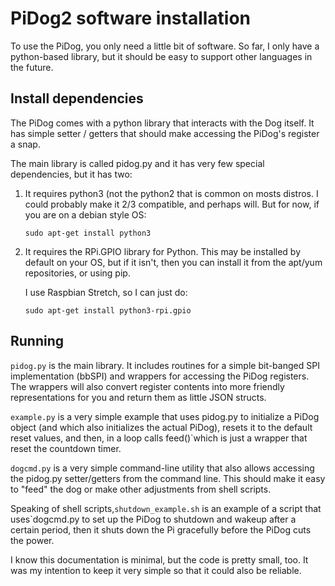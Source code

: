 # PiDog2 software installation

To use the PiDog, you only need a little bit of software. So far, I only have a python-based library, but it should be easy to support other languages in the future.

## Install dependencies

The PiDog comes with a python library that interacts  with the Dog itself. It has simple setter / getters that should make accessing the PiDog's register a snap.

The main library is called pidog.py and it has very few special dependencies, but it has two:

1. It requires python3 (not the python2 that is common on mosts distros. I could probably make it 2/3 compatible,
       and perhaps will. But for now, if you are on a debian style OS:

   `sudo apt-get install python3`

2. It requires the RPi.GPIO library for Python. This may be installed by default on your OS, but if it isn't, then you can install it from the apt/yum repositories, or using pip. 

    I use Raspbian Stretch, so I can just do:

    `sudo apt-get install python3-rpi.gpio`    

## Running


`pidog.py` is the main library. It includes routines for a simple bit-banged SPI implementation (bbSPI) and wrappers for 
accessing the PiDog registers. The wrappers will also convert register contents into more friendly representations for you
and return them as little JSON structs. 

`example.py` is a very simple example that uses pidog.py to initialize a PiDog object (and which also initializes the actual PiDog), resets it to the default reset values, and then,  in a loop calls feed()`which is just a wrapper that reset the countdown timer.

`dogcmd.py` is a very simple command-line utility that also allows accessing the pidog.py setter/getters from the command line. This should make it easy to "feed" the dog or make other adjustments from shell scripts.
   

Speaking of shell scripts,`shutdown_example.sh` is an example of a script that uses`dogcmd.py to set up the PiDog to shutdown and wakeup after a certain period, then it shuts down the Pi gracefully before the PiDog cuts the power.

I know this documentation is minimal, but the code is pretty small, too. It was my intention to keep it very simple so that it could also be reliable.
